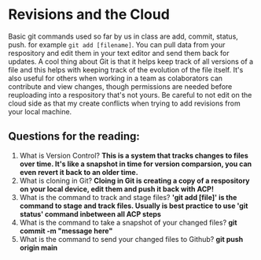 # Revisions and the Cloud

Basic git commands used so far by us in class are add, commit, status, push.
for example ``git add [filename]``. You can pull data from your respository and edit them in your text editor and send them back for updates. A cool thing about Git is that it helps keep track of all versions of a file and this helps with keeping track of the evolution of the file itself. It's also useful for others when working in a team as colaborators can contribute and view changes, though permissions are needed before reuploading into a respository that's not yours. Be careful to not edit on the cloud side as that my create conflicts when trying to add revisions from your local machine.


## Questions for the reading:

1. What is Version Control? **This is a system that tracks changes to files over time. It's like a snapshot in time for version comparsion, you can even revert it back to an older time.**
2. What is cloning in Git? **Cloing in Git is creating a copy of a respository on your local device, edit them and push it back with ACP!**
3. What is the command to track and stage files? **'git add [file]' is the command to stage and track files. Usually is best practice to use 'git status' command inbetween all ACP steps** 
4. What is the command to take a snapshot of your changed files? **git commit -m "message here"**
5. What is the command to send your changed files to Github? **git push origin main**
